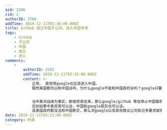 ```yaml
---
aid: 2206
cid: 2
authorID: 2760
addTime: 2019-12-11T01:30:00.000Z
title: GitHub 成立中国子公司，进入中国市场
tags:
    - GitHub
    - 子公司
    - 中国
    - 成立
    - 进入
comments:
    -
        authorID: 2592
        addTime: 2019-12-11T03:15:00.000Z
        content: >-
            正常。 我觉得google也应该进入中国。
            既然美国都可以和中国谈判，为什么google不能和中国政府谈判？google只要能提供中国单用版就okay，只要不出卖国外用户的信息就好了。


            当中美冷战成为事实，断绝贸易往来，那么google/github 等在停止中国服务就好了。
            否则如果中美贸易可以谈，中国和google其实也可以谈。
            连美国政府都没法和中国断交，那么对google以及其他商业公司有过多要求就很可笑。 我对商业公司的道德要求都挺低的
date: 2019-12-11T03:15:00.000Z
category: 时政
---
```



